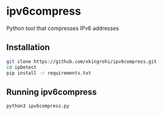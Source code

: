 # ipv6compress
Python tool that compresses IPv6 addresses

## Installation
```bash
git clone https://github.com/xkingrohi/ipv6compress.git
cd ipDetect
pip install -r requirements.txt
```

## Running ipv6compress
```bash
python3 ipv6compress.py
```

